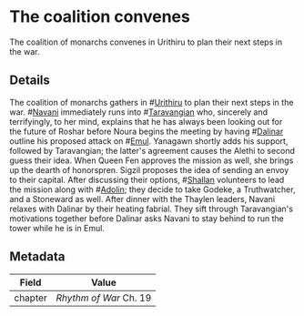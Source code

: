# The coalition convenes
The coalition of monarchs convenes in Urithiru to plan their next steps in the war.

## Details
The coalition of monarchs gathers in #[Urithiru](urithiru) to plan their next steps in the war. #[Navani](navani) immediately runs into #[Taravangian](taravangian) who, sincerely and terrifyingly, to her mind, explains that he has always been looking out for the future of Roshar before Noura begins the meeting by having #[Dalinar](dalinar) outline his proposed attack on #[Emul](emul). Yanagawn shortly adds his support, followed by Taravangian; the latter's agreement causes the Alethi to second guess their idea. When Queen Fen approves the mission as well, she brings up the dearth of honorspren. Sigzil proposes the idea of sending an envoy to their capital. After discussing their options, #[Shallan](shallan) volunteers to lead the mission along with #[Adolin](adolin); they decide to take Godeke, a Truthwatcher, and a Stoneward as well. After dinner with the Thaylen leaders, Navani relaxes with Dalinar by their heating fabrial. They sift through Taravangian's motivations together before Dalinar asks Navani to stay behind to run the tower while he is in Emul. 

## Metadata
| Field | Value |
| ----- | ----- |
| chapter | *Rhythm of War* Ch. 19 |